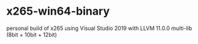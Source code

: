 # x265-win64-binary
personal build of x265 using Visual Studio 2019 with LLVM 11.0.0
multi-lib (8bit + 10bit + 12bit)
